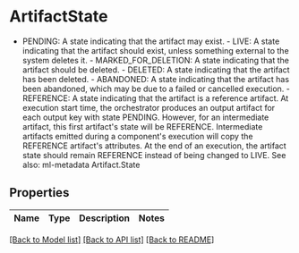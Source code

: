 # ArtifactState

 - PENDING: A state indicating that the artifact may exist.  - LIVE: A state indicating that the artifact should exist, unless something external to the system deletes it.  - MARKED_FOR_DELETION: A state indicating that the artifact should be deleted.  - DELETED: A state indicating that the artifact has been deleted.  - ABANDONED: A state indicating that the artifact has been abandoned, which may be due to a failed or cancelled execution.  - REFERENCE: A state indicating that the artifact is a reference artifact. At execution start time, the orchestrator produces an output artifact for each output key with state PENDING. However, for an intermediate artifact, this first artifact's state will be REFERENCE. Intermediate artifacts emitted during a component's execution will copy the REFERENCE artifact's attributes. At the end of an execution, the artifact state should remain REFERENCE instead of being changed to LIVE.  See also: ml-metadata Artifact.State

## Properties

Name | Type | Description | Notes
------------ | ------------- | ------------- | -------------

[[Back to Model list]](../README.md#documentation-for-models) [[Back to API list]](../README.md#documentation-for-api-endpoints) [[Back to README]](../README.md)


